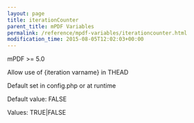 ```yaml
---
layout: page
title: iterationCounter
parent_title: mPDF Variables
permalink: /reference/mpdf-variables/iterationcounter.html
modification_time: 2015-08-05T12:02:03+00:00
---
```




<div>
<div>
<p>mPDF &gt;= 5.0

Allow use of {iteration varname} in THEAD</p>
<p>Default set in config.php or at runtime</p>
<p>Default value: FALSE</p>
<p>Values: TRUE|FALSE</p>
</div>
</div>
